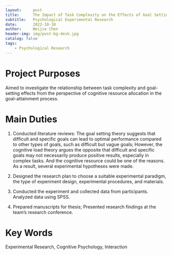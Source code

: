 ```yaml
---
layout:     post
title:      The Impact of Task Complexity on the Effects of Goal Setting-A Perspective from Cognitive Resources
subtitle:   Psychological Experimental Research
date:       2022-10-10
author:     Weijie Chen
header-img: img/post-bg-desk.jpg
catalog: false
tags:
    - Psychological Research
---
```

# Project Purposes

Aimed to investigate the relationship between task complexity and goal-setting effects from the perspective of cognitive resource allocation in the goal-attainment process.

# Main Duties

1. Conducted literature reviews: The goal setting theory suggests that difficult and specific goals can lead to optimal performance compared to other types of goals, such as difficult but vague goals; However, the cognitive load theory argues the opposite that difficult and specific goals may not necessarily produce positive results, especially in complex tasks. And the cognitive resource could be one of the reasons. As a result, several experimental hypotheses were made.

2. Designed the research plan to choose a suitable experimental paradigm, the type of experiment design, experimental procedures, and materials.

3. Conducted the experiment and collected data from participants. Analyzed data using SPSS.

4. Prepared manuscripts for thesis; Presented research findings at the team’s research conference.

# Key Words

Experimental Research, Cognitive Psychology, Interaction 
